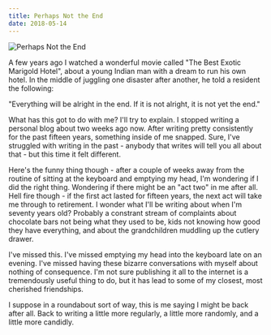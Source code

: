 ```yaml
---
title: Perhaps Not the End
date: 2018-05-14
---
```


![Perhaps Not the End](https://source.unsplash.com/Pll7AP6NFpY/1600x900)

A few years ago I watched a wonderful movie called "The Best Exotic Marigold Hotel", about a young Indian man with a dream to run his own hotel. In the middle of juggling one disaster after another, he told a resident the following:

"Everything will be alright in the end. If it is not alright, it is not yet the end."

What has this got to do with me? I'll try to explain. I stopped writing a personal blog about two weeks ago now. After writing pretty consistently for the past fifteen years, something inside of me snapped. Sure, I've struggled with writing in the past - anybody that writes will tell you all about that - but this time it felt different.

Here's the funny thing though - after a couple of weeks away from the routine of sitting at the keyboard and emptying my head, I'm wondering if I did the right thing. Wondering if there might be an "act two" in me after all. Hell fire though - if the first act lasted for fifteen years, the next act will take me through to retirement. I wonder what I'll be writing about when I'm seventy years old? Probably a constrant stream of complaints about chocolate bars not being what they used to be, kids not knowing how good they have everything, and about the grandchildren muddling up the cutlery drawer.

I've missed this. I've missed emptying my head into the keyboard late on an evening. I've missed having these bizarre conversations with myself about nothing of consequence. I'm not sure publishing it all to the internet is a tremendously useful thing to do, but it has lead to some of my closest, most cherished friendships.

I suppose in a roundabout sort of way, this is me saying I might be back after all. Back to writing a little more regularly, a little more randomly, and a little more candidly.